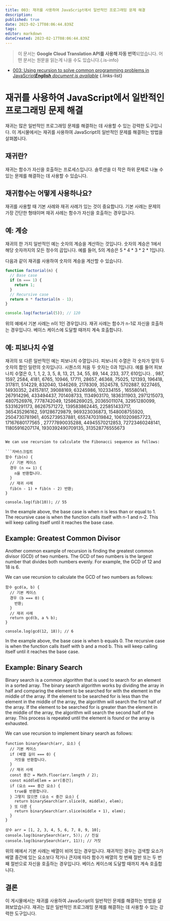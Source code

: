 ```yaml
---
title: 003: 재귀를 사용하여 JavaScript에서 일반적인 프로그래밍 문제 해결
description: 
published: true
date: 2023-02-17T08:06:44.839Z
tags: 
editor: markdown
dateCreated: 2023-02-17T08:06:44.839Z
---
```


> 이 문서는 **Google Cloud Translation API를 사용해 자동 번역**되었습니다.
어떤 문서는 원문을 읽는게 나을 수도 있습니다.{.is-info}



- [003: Using recursion to solve common programming problems in JavaScript***English** document is available*](/en/Knowledge-base/Functional_JavaScript/Learning/003-using-recursion-to-solve-common-programming-problems-in-javascript)
{.links-list}


# 재귀를 사용하여 JavaScript에서 일반적인 프로그래밍 문제 해결

재귀는 많은 일반적인 프로그래밍 문제를 해결하는 데 사용할 수 있는 강력한 도구입니다. 이 게시물에서는 재귀를 사용하여 JavaScript의 일반적인 문제를 해결하는 방법을 살펴봅니다.

## 재귀란?

재귀는 함수가 자신을 호출하는 프로세스입니다. 솔루션을 더 작은 하위 문제로 나눌 수 있는 문제를 해결하는 데 사용할 수 있습니다.

## 재귀함수는 어떻게 사용하나요?

재귀를 사용할 때 기본 사례와 재귀 사례가 있는 것이 중요합니다. 기본 사례는 문제의 가장 간단한 형태이며 재귀 사례는 함수가 자신을 호출하는 경우입니다.

## 예: 계승

재귀의 한 가지 일반적인 예는 숫자의 계승을 계산하는 것입니다. 숫자의 계승은 1에서 해당 숫자까지의 모든 정수의 곱입니다. 예를 들어, 5의 계승은 5 * 4 * 3 * 2 * 1입니다.

다음과 같이 재귀를 사용하여 숫자의 계승을 계산할 수 있습니다.

```javascript
function factorial(n) {
  // Base case
  if (n === 1) {
    return 1;
  }
  // Recursive case
  return n * factorial(n - 1);
}

console.log(factorial(5)); // 120
```

위의 예에서 기본 사례는 n이 1인 경우입니다. 재귀 사례는 함수가 n-1로 자신을 호출하는 경우입니다. 베이스 케이스에 도달할 때까지 계속 호출합니다.

## 예: 피보나치 수열

재귀의 또 다른 일반적인 예는 피보나치 수열입니다. 피보나치 수열은 각 숫자가 앞의 두 숫자의 합인 일련의 숫자입니다. 시퀀스의 처음 두 숫자는 0과 1입니다. 예를 들어 피보나치 수열은 0, 1, 1, 2, 3, 5, 8, 13, 21, 34, 55, 89, 144, 233, 377, 610입니다. , 987, 1597, 2584, 4181, 6765, 10946, 17711, 28657, 46368, 75025, 121393, 196418, 317811, 514229, 832040, 1346269, 2178309, 3524578, 5702887, 9227465, 14930352, 24157817, 39088169, 63245986, 102334155 , 165580141, 267914296, 433494437, 701408733, 1134903170, 1836311903, 2971215073, 4807526976, 7778742049, 12586269025, 20365011074, 32951280099, 53316291173, 86267571272, 139583862445, 225851433717, 365435296162, 591286729879, 969323036873, 1548008755920, 2504730781961, 4052739537881, 6557470319842, 10610209857723, 17167680177565 , 27777890035288, 44945570212853, 72723460248141, 11805916207174, 1930392490709135, 313528776555673
```

We can use recursion to calculate the Fibonacci sequence as follows:

```자바스크립트
함수 fib(n) {
  // 기본 케이스
  경우 (n <= 1) {
    n을 반환합니다.
  }
  // 재귀 사례
  fib(n - 1) + fib(n - 2) 반환;
}

console.log(fib(10)); // 55
```

In the example above, the base case is when n is less than or equal to 1. The recursive case is when the function calls itself with n-1 and n-2. This will keep calling itself until it reaches the base case.

## Example: Greatest Common Divisor

Another common example of recursion is finding the greatest common divisor (GCD) of two numbers. The GCD of two numbers is the largest number that divides both numbers evenly. For example, the GCD of 12 and 18 is 6.

We can use recursion to calculate the GCD of two numbers as follows:

```자바스크립트
함수 gcd(a, b) {
  // 기본 케이스
  경우 (b === 0) {
    반환;
  }
  // 재귀 사례
  return gcd(b, a % b);
}

console.log(gcd(12, 18)); // 6
```

In the example above, the base case is when b equals 0. The recursive case is when the function calls itself with b and a mod b. This will keep calling itself until it reaches the base case.

## Example: Binary Search

Binary search is a common algorithm that is used to search for an element in a sorted array. The binary search algorithm works by dividing the array in half and comparing the element to be searched for with the element in the middle of the array. If the element to be searched for is less than the element in the middle of the array, the algorithm will search the first half of the array. If the element to be searched for is greater than the element in the middle of the array, the algorithm will search the second half of the array. This process is repeated until the element is found or the array is exhausted.

We can use recursion to implement binary search as follows:

```자바스크립트
function binarySearch(arr, 요소) {
  // 기본 케이스
  if (배열 길이 === 0) {
    거짓을 반환합니다.
  }
  // 재귀 사례
  const 중간 = Math.floor(arr.length / 2);
  const middleElem = arr[중간];
  if (요소 === 중간 요소) {
    true를 반환합니다.
  } 그렇지 않으면 (요소 < 중간 요소) {
    return binarySearch(arr.slice(0, middle), elem);
  } 또 다른 {
    return binarySearch(arr.slice(middle + 1), elem);
  }
}

상수 arr = [1, 2, 3, 4, 5, 6, 7, 8, 9, 10];
console.log(binarySearch(arr, 5)); // 진실
console.log(binarySearch(arr, 11)); // 거짓
```

위의 예에서 기본 사례는 배열이 비어 있는 경우입니다. 재귀적인 경우는 검색할 요소가 배열 중간에 있는 요소보다 작거나 큰지에 따라 함수가 배열의 첫 번째 절반 또는 두 번째 절반으로 자신을 호출하는 경우입니다. 베이스 케이스에 도달할 때까지 계속 호출합니다.

## 결론

이 게시물에서는 재귀를 사용하여 JavaScript의 일반적인 문제를 해결하는 방법을 살펴보았습니다. 재귀는 많은 일반적인 프로그래밍 문제를 해결하는 데 사용할 수 있는 강력한 도구입니다.
